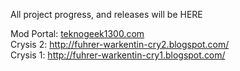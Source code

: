 All project progress, and releases will be HERE

Mod Portal: <a href='http://teknogeek1300.com'>teknogeek1300.com</a><br>
Crysis 2: <a href='http://fuhrer-warkentin-cry2.blogspot.com/'><a href='http://fuhrer-warkentin-cry2.blogspot.com/'>http://fuhrer-warkentin-cry2.blogspot.com/</a></a><br>
Crysis 1: <a href='http://fuhrer-warkentin-cry1.blogspot.com/'><a href='http://fuhrer-warkentin-cry1.blogspot.com/'>http://fuhrer-warkentin-cry1.blogspot.com/</a></a>